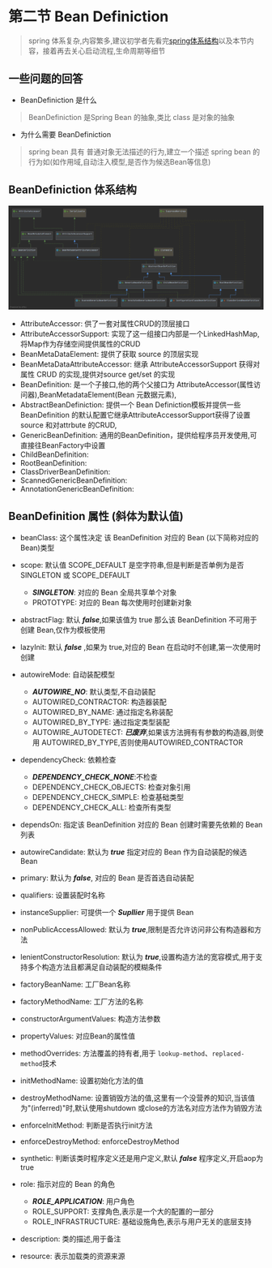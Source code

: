# 第二节 Bean Definiction
> spring 体系复杂,内容繁多,建议初学者先看完[spring体系结构]()以及本节内容，接着再去关心启动流程,生命周期等细节
## 一些问题的回答
* BeanDefiniction 是什么
> BeanDefiniction 是Spring Bean 的抽象,类比 class 是对象的抽象
* 为什么需要 BeanDefiniction 
> spring bean 具有 普通对象无法描述的行为,建立一个描述 spring bean 的行为如(如作用域,自动注入模型,是否作为候选Bean等信息)
## BeanDefiniction 体系结构
![BeanDefiniction 类图](img/classview.png)
* AttributeAccessor: 供了一套对属性CRUD的顶层接口
* AttributeAccessorSupport: 实现了这一组接口内部是一个LinkedHashMap,将Map作为存储空间提供属性的CRUD
* BeanMetaDataElement: 提供了获取 source 的顶层实现
* BeanMetaDataAttributeAccessor: 继承 AttributeAccessorSupport 获得对属性 CRUD 的实现,提供对source get/set 的实现
* BeanDefinition: 是一个子接口,他的两个父接口为 AttributeAccessor(属性访问器),BeanMetadataElement(Bean 元数据元素),
* AbstractBeanDefiniction: 提供一个 Bean Definiction模板并提供一些BeanDefinition 的默认配置它继承AttributeAccessorSupport获得了设置source 和对attrbute 的CRUD,
* GenericBeanDefinition: 通用的BeanDefinition，提供给程序员开发使用,可直接往BeanFactory中设置
* ChildBeanDefinition:
* RootBeanDefinition:
* ClassDriverBeanDefinition:
* ScannedGenericBeanDefinition:
* AnnotationGenericBeanDefinition:
## BeanDefinition 属性 (斜体为默认值)
* beanClass: 这个属性决定 该 BeanDefinition 对应的 Bean (以下简称对应的 Bean)类型
* scope: 默认值 SCOPE_DEFAULT 是空字符串,但是判断是否单例为是否 SINGLETON 或 SCOPE_DEFAULT
  * ***SINGLETON***: 对应的 Bean 全局共享单个对象
  * PROTOTYPE: 对应的 Bean 每次使用时创建新对象

* abstractFlag:  默认 ***false***,如果该值为 true 那么该 BeanDefinition 不可用于创建 Bean,仅作为模板使用
* lazyInit: 默认 ***false*** ,如果为 true,对应的 Bean 在启动时不创建,第一次使用时创建
* autowireMode: 自动装配模型
  * ***AUTOWIRE_NO***: 默认类型,不自动装配
  * AUTOWIRED_CONTRACTOR: 构造器装配
  * AUTOWIRED_BY_NAME: 通过指定名称装配
  * AUTOWIRED_BY_TYPE: 通过指定类型装配
  * AUTOWIRE_AUTODETECT: ***已废弃***,如果该方法拥有有参数的构造器,则使用 AUTOWIRED_BY_TYPE,否则使用AUTOWIRED_CONTRACTOR
* dependencyCheck: 依赖检查
  * ***DEPENDENCY_CHECK_NONE***:不检查
  * DEPENDENCY_CHECK_OBJECTS: 检查对象引用
  * DEPENDENCY_CHECK_SIMPLE: 检查基础类型
  * DEPENDENCY_CHECK_ALL: 检查所有类型
* dependsOn: 指定该 BeanDefinition 对应的 Bean 创建时需要先依赖的 Bean 列表
* autowireCandidate: 默认为 ***true*** 指定对应的 Bean 作为自动装配的候选 Bean
* primary: 默认为 ***false***, 对应的 Bean 是否首选自动装配
* qualifiers: 设置装配时名称
* instanceSupplier: 可提供一个 ***Supllier*** 用于提供 Bean
* nonPublicAccessAllowed: 默认为 ***true***,限制是否允许访问非公有构造器和方法
* lenientConstructorResolution: 默认为 ***true***,设置构造方法的宽容模式,用于支持多个构造方法且都满足自动装配的模糊条件
* factoryBeanName: 工厂Bean名称
* factoryMethodName: 工厂方法的名称
* constructorArgumentValues: 构造方法参数
* propertyValues: 对应Bean的属性值
* methodOverrides: 方法覆盖的持有者,用于 `lookup-method`、`replaced-method`技术
* initMethodName: 设置初始化方法的值
* destroyMethodName: 设置销毁方法的值,这里有一个没营养的知识,当该值为"(inferred)"时,默认使用shutdown 或close的方法名对应方法作为销毁方法
* enforceInitMethod: 判断是否执行init方法
* enforceDestroyMethod: enforceDestroyMethod
* synthetic: 判断该类时程序定义还是用户定义,默认 ***false*** 程序定义,开启aop为true
* role: 指示对应的 Bean 的角色
  * ***ROLE_APPLICATION***: 用户角色
  * ROLE_SUPPORT: 支撑角色,表示是一个大的配置的一部分
  * ROLE_INFRASTRUCTURE: 基础设施角色,表示与用户无关的底层支持
* description: 类的描述,用于备注
* resource: 表示加载类的资源来源